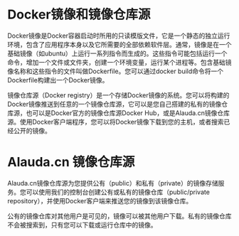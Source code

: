 # Docker镜像和镜像仓库源

Docker镜像是Docker容器启动时所用的只读模版文件，它是一个静态的独立运行环境，包含了应用程序本身以及它所需要的全部依赖软件层。通常，镜像是在一个基础镜像（如ubuntu）上运行一系列指令而生成的。这些指令可能包括运行一个命令，增加一个文件或文件夹，创建一个环境变量，运行某个进程等。包含基础镜像名称和这些指令的文件叫做Dockerfile。您可以通过docker build命令将一个Dockerfile构建出一个Docker镜像。

镜像仓库源（Docker registry）是一个存储Docker镜像的系统。您可以将构建的Docker镜像推送到任意的一个镜像仓库源，它可以是您自己搭建的私有的镜像仓库源，也可以是Docker官方的镜像仓库源Docker Hub，或是Alauda.cn镜像仓库源。使用Docker客户端程序，您可以将Docker镜像下载到您的主机，或者搜索已经公开的镜像。

 

# Alauda.cn 镜像仓库源

Alauda.cn镜像仓库源为您提供公有（public）和私有（private）的镜像存储服务。您可以使用我们的控制台创建公有或私有的镜像仓库（public/private repository），并使用Docker客户端来推送您的镜像到该镜像仓库。

公有的镜像仓库对其他用户是可见的，镜像可以被其他用户下载。私有的镜像仓库不会被搜索到，只有您可以下载或运行仓库中的镜像。
